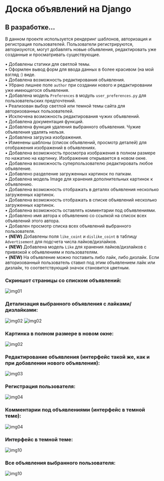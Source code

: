 # Доска объявлений на Django
## В разработке...

В данном проекте используется рендеринг шаблонов, авторизация и регистрация пользователей.
Пользователи регистрируются, авторизуются, могут добавлять новые объявления, редактировать уже созданные и просматривать существующие.

• Добавлены статики для светлой темы.  
• Оформлен вывод форм для ввода данных в более красивом (на мой взгляд :) виде.  
• Добавлена возможность редактирования объявления.  
• Убрано лишнее поле `author` при создании нового и редактировании уже имеющегося объявления.  
• Добавлена модель `Preferences` в модуль `user_preferences.py` для пользовательских предпочтений.  
• Реализован выбор светлой или темной темы сайта для авторизованных пользователей.  
• Исключена возможность редактирования чужих объявлений.  
• Добавлена документация функций.  
• Добавлена функция удаления выбранного объявления. Чужие объявления удалять нельзя.  
• Добавлена загрузка изображения.  
• Изменены шаблоны (список объявлений, просмотр деталей) для отображения изображений в объявлениях.  
• Добавлена возможность просмотра изображения в полном размере по нажатию на картинку. Изображение открывается в новом окне.  
• Добавлена возможность суперпользователю редактировать любое объявление.  
• Добавлено разделение загруженных картинок по папкам.  
• Добавлена модель Image для хранения дополнительных картинок к объявлению.  
• Добавлена возможность отображать в деталях объявления несколько загруженных картинок.  
• Добавлена возможность отображать в списке объявлений несколько загруженных картинок.  
• Добавлена возможность оставлять комментарии под объявлениями.  
• Добавлено имя автора к объявлению со ссылкой на список всех объявлений этого автора.  
• Добавлен просмотр списка всех объявлений выбранного пользователя.  
• **(NEW)** Добавлены поля `like_coint` и `dislike_coint` в таблицу `Advertisement` для подсчета числа лайков/дизлайков.  
• **(NEW)** Добавлена модель `Like` для хранения лайков/дизлайков с привязкой к объявлениям и пользователям.  
• **(NEW)** На объявление можно поставить либо лайк, либо дизлайк. Если авторизованный пользователь ставил под этим объявлением лайк или дизлайк, то соответствующий значок становится цветным.  

### Скриншот страницы со списком объявлений:
![img01](https://github.com/Topotun77/message_board/blob/master/ScreenShots/n001.jpg?raw=true)
### Детализация выбранного объявления с лайками/дизлайками:
![img02](https://github.com/Topotun77/message_board/blob/master/ScreenShots/n002.jpg?raw=true)
![img02](https://github.com/Topotun77/message_board/blob/master/ScreenShots/n005.jpg?raw=true)
### Картинка в полном размере в новом окне:
![img02](https://github.com/Topotun77/message_board/blob/master/ScreenShots/n006.jpg?raw=true)
### Редактирование объявления (интерфейс такой же, как и при добавлении нового объявления):
![img03](https://github.com/Topotun77/message_board/blob/master/ScreenShots/n003.jpg?raw=true)
### Регистрация пользователя:
![img04](https://github.com/Topotun77/message_board/blob/master/ScreenShots/n004.jpg?raw=true)
### Комментарии под объявлениями (интерфейс в темной теме):
![img04](https://github.com/Topotun77/message_board/blob/master/ScreenShots/n014.jpg?raw=true)
### Интерфейс в темной теме:
![img10](https://github.com/Topotun77/message_board/blob/master/ScreenShots/n010.jpg?raw=true)
### Все объявления выбранного пользователя:
![img10](https://github.com/Topotun77/message_board/blob/master/ScreenShots/n011.jpg?raw=true)
